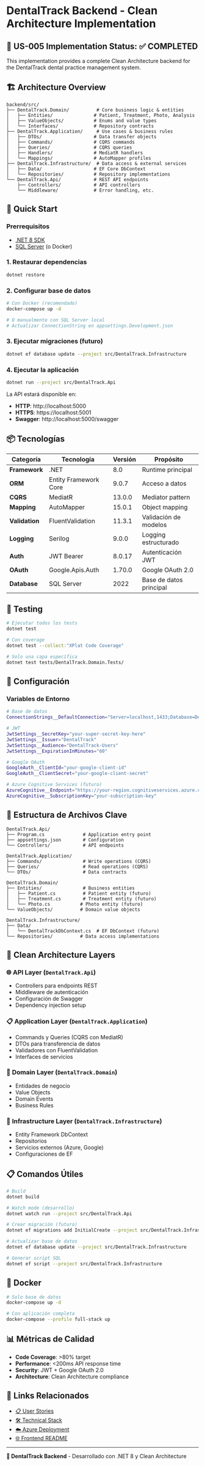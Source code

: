# DentalTrack Backend - Clean Architecture Implementation

## 🎯 US-005 Implementation Status: ✅ COMPLETED

This implementation provides a complete Clean Architecture backend for the DentalTrack dental practice management system.

## 🏗️ Architecture Overview

```
backend/src/
├── DentalTrack.Domain/          # Core business logic & entities
│   ├── Entities/               # Patient, Treatment, Photo, Analysis
│   ├── ValueObjects/           # Enums and value types
│   └── Interfaces/             # Repository contracts
├── DentalTrack.Application/     # Use cases & business rules
│   ├── DTOs/                   # Data transfer objects
│   ├── Commands/               # CQRS commands
│   ├── Queries/                # CQRS queries
│   ├── Handlers/               # MediatR handlers
│   └── Mappings/               # AutoMapper profiles
├── DentalTrack.Infrastructure/  # Data access & external services
│   ├── Data/                   # EF Core DbContext
│   └── Repositories/           # Repository implementations
└── DentalTrack.Api/            # REST API endpoints
    ├── Controllers/            # API controllers
    └── Middleware/             # Error handling, etc.
```

## 🚀 Quick Start

### Prerrequisitos
- [.NET 8 SDK](https://dotnet.microsoft.com/download)
- [SQL Server](https://www.microsoft.com/sql-server) (o Docker)

### 1. Restaurar dependencias
```bash
dotnet restore
```

### 2. Configurar base de datos
```bash
# Con Docker (recomendado)
docker-compose up -d

# O manualmente con SQL Server local
# Actualizar ConnectionString en appsettings.Development.json
```

### 3. Ejecutar migraciones (futuro)
```bash
dotnet ef database update --project src/DentalTrack.Infrastructure
```

### 4. Ejecutar la aplicación
```bash
dotnet run --project src/DentalTrack.Api
```

La API estará disponible en:
- **HTTP**: http://localhost:5000
- **HTTPS**: https://localhost:5001
- **Swagger**: http://localhost:5000/swagger

## 📦 Tecnologías

| Categoría | Tecnología | Versión | Propósito |
|-----------|------------|---------|-----------|
| **Framework** | .NET | 8.0 | Runtime principal |
| **ORM** | Entity Framework Core | 9.0.7 | Acceso a datos |
| **CQRS** | MediatR | 13.0.0 | Mediator pattern |
| **Mapping** | AutoMapper | 15.0.1 | Object mapping |
| **Validation** | FluentValidation | 11.3.1 | Validación de modelos |
| **Logging** | Serilog | 9.0.0 | Logging estructurado |
| **Auth** | JWT Bearer | 8.0.17 | Autenticación JWT |
| **OAuth** | Google.Apis.Auth | 1.70.0 | Google OAuth 2.0 |
| **Database** | SQL Server | 2022 | Base de datos principal |

## 🧪 Testing

```bash
# Ejecutar todos los tests
dotnet test

# Con coverage
dotnet test --collect:"XPlat Code Coverage"

# Solo una capa específica
dotnet test tests/DentalTrack.Domain.Tests/
```

## 🔐 Configuración

### Variables de Entorno

```bash
# Base de datos
ConnectionStrings__DefaultConnection="Server=localhost,1433;Database=DentalTrack;User Id=sa;Password=DentalTrack123!;TrustServerCertificate=true;"

# JWT
JwtSettings__SecretKey="your-super-secret-key-here"
JwtSettings__Issuer="DentalTrack"
JwtSettings__Audience="DentalTrack-Users"
JwtSettings__ExpirationInMinutes="60"

# Google OAuth
GoogleAuth__ClientId="your-google-client-id"
GoogleAuth__ClientSecret="your-google-client-secret"

# Azure Cognitive Services (futuro)
AzureCognitive__Endpoint="https://your-region.cognitiveservices.azure.com/"
AzureCognitive__SubscriptionKey="your-subscription-key"
```

## 📁 Estructura de Archivos Clave

```
DentalTrack.Api/
├── Program.cs              # Application entry point
├── appsettings.json        # Configuration
└── Controllers/            # API endpoints

DentalTrack.Application/
├── Commands/               # Write operations (CQRS)
├── Queries/                # Read operations (CQRS)
└── DTOs/                   # Data contracts

DentalTrack.Domain/
├── Entities/               # Business entities
│   ├── Patient.cs          # Patient entity (futuro)
│   ├── Treatment.cs        # Treatment entity (futuro)
│   └── Photo.cs           # Photo entity (futuro)
└── ValueObjects/          # Domain value objects

DentalTrack.Infrastructure/
├── Data/
│   └── DentalTrackDbContext.cs  # EF DbContext (futuro)
└── Repositories/          # Data access implementations
```

## 🔄 Clean Architecture Layers

### 🌐 **API Layer** (`DentalTrack.Api`)
- Controllers para endpoints REST
- Middleware de autenticación
- Configuración de Swagger
- Dependency injection setup

### 📋 **Application Layer** (`DentalTrack.Application`)
- Commands y Queries (CQRS con MediatR)
- DTOs para transferencia de datos
- Validadores con FluentValidation
- Interfaces de servicios

### 💎 **Domain Layer** (`DentalTrack.Domain`)
- Entidades de negocio
- Value Objects
- Domain Events
- Business Rules

### 🔧 **Infrastructure Layer** (`DentalTrack.Infrastructure`)
- Entity Framework DbContext
- Repositorios
- Servicios externos (Azure, Google)
- Configuraciones de EF

## 📋 Comandos Útiles

```bash
# Build
dotnet build

# Watch mode (desarrollo)
dotnet watch run --project src/DentalTrack.Api

# Crear migración (futuro)
dotnet ef migrations add InitialCreate --project src/DentalTrack.Infrastructure

# Actualizar base de datos
dotnet ef database update --project src/DentalTrack.Infrastructure

# Generar script SQL
dotnet ef script --project src/DentalTrack.Infrastructure
```

## 🐳 Docker

```bash
# Solo base de datos
docker-compose up -d

# Con aplicación completa
docker-compose --profile full-stack up
```

## 📊 Métricas de Calidad

- **Code Coverage**: >80% target
- **Performance**: <200ms API response time
- **Security**: JWT + Google OAuth 2.0
- **Architecture**: Clean Architecture compliance

## 🔗 Links Relacionados

- [📋 User Stories](../docs/user-stories/README.md)
- [🛠️ Technical Stack](../docs/technical-stack.md)
- [☁️ Azure Deployment](../docs/deployment/azure-setup.md)
- [🌐 Frontend README](../frontend/README.md)

---

**🦷 DentalTrack Backend** - Desarrollado con .NET 8 y Clean Architecture